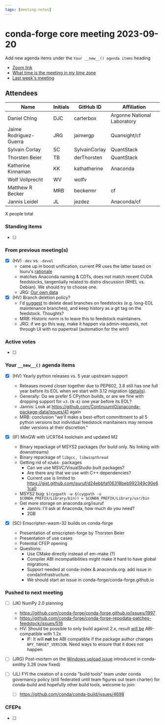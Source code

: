 ```yaml
---
tags: [meeting-notes]
---
```

# conda-forge core meeting 2023-09-20

Add new agenda items under the `Your __new__() agenda items` heading

- [Zoom link](https://zoom.us/j/9138593505?pwd=SWh3dE1IK05LV01Qa0FJZ1ZpMzJLZz09)
- [What time is the meeting in my time zone](https://dateful.com/convert/utc?t=5pm)
- [Last week's meeting](https://hackmd.io/#REPLACE_ME#)

## Attendees

| Name                    | Initials | GitHub ID        | Affiliation                 |
| ----------------------- | -------- | ---------------  | --------------------------- |
| Daniel Ching            | DJC      | carterbox        | Argonne National Laboratory |
| Jaime Rodríguez-Guerra  | JRG      | jaimergp         | Quansight/cf                |
| Sylvain Corlay          | SC       | SylvainCorlay    | QuantStack                  |
| Thorsten Beier          | TB       | derThorsten      | QuantStack                  |
| Katherine Kinnaman      | KK       | kathatherine     | Anaconda                    |
| Wolf Vollprecht         | WV       | wolfv            |                             |
| Matthew R Becker        | MRB      | beckermr         | cf                          | 
| Jannis Leidel           | JL       | jezdez           | Anaconda/cf                 |

X people total

### Standing items

- [ ]

### From previous meeting(s)

- [x] (HV) `-dev` vs. `-devel`
  - came up in boost unification, current PR uses the latter based on Isuru's [rationale](https://github.com/conda-forge/boost-feedstock/pull/164#issuecomment-1681583116)
  - matches Anaconda naming & CDTs, does not match recent CUDA feedstocks, tangentially related to distro discussion (RHEL vs. Debian). We should try to choose one.
  - JRG: [Our own data](https://github.com/conda-forge/boost-feedstock/pull/164#issuecomment-1691100805)
- [x] (HV) Branch deletion policy?
  - I'd [suggest](https://github.com/conda-forge/conda-forge.github.io/issues/1972) to delete dead branches on feedstocks (e.g. long-EOL maintenance branches), and keep history as a git tag on the feedstock. Thoughts?
  - MRB: Historic norm is to leave this to feedstock maintainers.
  - JRG: if we go this way, make it happen via admin-requests, not through UI with no papertrail (automation for the win!)  

 
### Active votes

- [ ]

### Your `__new__()` agenda items

- [x] (HV) Yearly python releases vs. 5 year upstream support
  - Releases moved closer together due to PEP602, 3.8 still has one full year before its EOL when we start with 3.12 migration ([details](https://github.com/conda-forge/conda-forge.github.io/issues/2004#issuecomment-1717526948)).
  - Generally: Do we prefer 5 CPython builds, or are we fine with dropping support for `v3.{N-4}` one year before its EOL?
  - Jannis: Look at https://github.com/ContinuumIO/anaconda-package-data/issues/41 again
  - MRB: conclusion "we'll make a best-effort committment to all 5 python versions but individual feedstock manitainers may remove older versions at their discretion."

- [x] (IF) MinGW with UCRT64 toolchain and updated M2
    - Binary repackage of MSYS2 packages
      (for build only. No linking with downstreams)
    - Binary repackage of `libgcc, libwinpthread`
    - Getting rid of `m2w64-` packages
        - Can we use MSVC/VisualStudio built packages?
        - Are there any that we use with C++ dependencies?
        - Current use is limited to https://gist.github.com/isuruf/d24ebbfaf06318beb992349c90e61ca0
    - MSYS2 bug: `$(cygpath -w $(cygpath -u $CONDA_PREFIX/Library/bin)) = $CONDA_PREFIX/Library/usr/bin`
    - Get more storage on anaconda.org/isuruf
        - Jannis: I'll ask at Anaconda, how much do you need?
        - 2GB

- [X] (SC) Emscripten-wasm-32 builds on conda-forge
  - Presentation of emscripten-forge by Thorsten Beier
  - Presentation of use cases
  - Potential CFEP opening
  - Questions:
    - Use CMake directly instead of em-make (?)
    - Compiler ABI incompatibilities might make it hard to have global migrations.
    - Support needed at conda-index & anaconda.org: add issue in conda/infrastructure.
    - We should start an issue in conda-forge/conda-forge.github.io


### Pushed to next meeting

- [ ] (JK) NumPy 2.0 planning
    - https://github.com/conda-forge/conda-forge.github.io/issues/1997
    - https://github.com/conda-forge/conda-forge-repodata-patches-feedstock/issues/516
    - HV: Should be possible to only build against 2.x, result [will be](https://githubx.com/conda-forge/conda-forge-pinning-feedstock/issues/4816#issuecomment-1717038980) ABI-compatible with 1.2x
        - IF: It will **not** be ABI compatible if the package author changes
          `NPY_TARGET_VERSION`. Need ways to ensure that it does not happen.
- [ ] (JRG) Post-mortem on the [Windows upload issue](https://github.com/conda-forge/status/issues/157) introduced in conda-smithy 3.26 (now fixed)

- [ ] (JL) FYI the creation of a conda "build tools" team under conda governancy policy (still federated until team figures out team charter) for conda-build and hopefully other build tools, welcome to join:
    - [ ] https://github.com/conda/conda-build/issues/4698

### CFEPs

- [ ]

